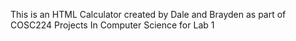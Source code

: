 This is an HTML Calculator created by Dale and Brayden as part of COSC224 Projects In Computer Science for Lab 1
